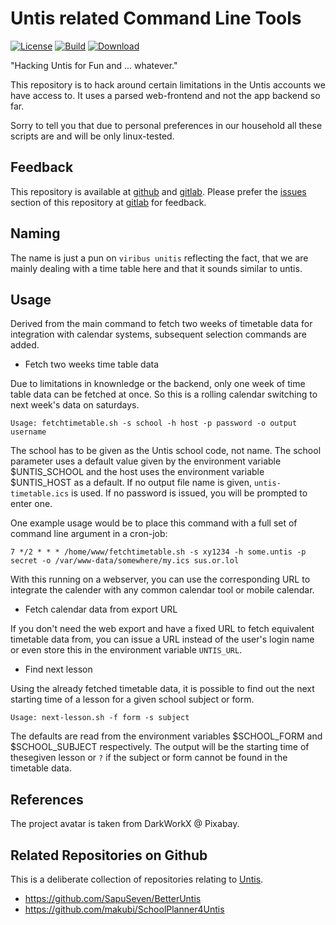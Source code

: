 # Untis related Command Line Tools

[![License](https://img.shields.io/github/license/mgoellnitz/proposito-unitis.svg)](https://github.com/mgoellnitz/proposito-unitis/blob/master/LICENSE)
[![Build](https://img.shields.io/gitlab/pipeline/backendzeit/proposito-unitis.svg)](https://gitlab.com/backendzeit/proposito-unitis/pipelines)
[![Download](https://img.shields.io/badge/Download-Snapshot-blue)](https://gitlab.com/backendzeit/proposito-unitis/-/jobs/artifacts/master/download?job=build)

"Hacking Untis for Fun and ... whatever."

This repository is to hack around certain limitations in the Untis accounts we 
have access to. It uses a parsed web-frontend and not the app backend so far.

Sorry to tell you that due to personal preferences in our household all these
scripts are and will be only linux-tested.

## Feedback

This repository is available at [github][github] and [gitlab][gitlab]. Please 
prefer the [issues][issues] section of this repository at [gitlab][gitlab]
for feedback.

## Naming

The name is just a pun on `viribus unitis` reflecting the fact, that we are
mainly dealing with a time table here and that it sounds similar to untis.

## Usage

Derived from the main command to fetch two weeks of timetable data for
integration with calendar systems, subsequent selection commands are added.

* Fetch two weeks time table data

Due to limitations in knownledge or the backend, only one week of time table
data can be fetched at once. So this is a rolling calendar switching to next 
week's data on saturdays.

```
Usage: fetchtimetable.sh -s school -h host -p password -o output username
```

The school has to be given as the Untis school code, not name. The school
parameter uses a default value given by the environment variable $UNTIS_SCHOOL
and the host uses the environment variable $UNTIS_HOST as a default. If no
output file name is given, `untis-timetable.ics` is used. If no password is
issued, you will be prompted to enter one.

One example usage would be to place this command with a full set of command
line argument in a cron-job:
```
7 */2 * * * /home/www/fetchtimetable.sh -s xy1234 -h some.untis -p secret -o /var/www-data/somewhere/my.ics sus.or.lol
```

With this running on a webserver, you can use the corresponding URL to 
integrate the calender with any common calendar tool or mobile calendar.

* Fetch calendar data from export URL

If you don't need the web export and have a fixed URL to fetch equivalent
timetable data from, you can issue a URL instead of the user's login name
or even store this in the environment variable `UNTIS_URL`.

* Find next lesson

Using the already fetched timetable data, it is possible to find out the next
starting time of a lesson for a given school subject or form.

```
Usage: next-lesson.sh -f form -s subject
```

The defaults are read from the environment variables $SCHOOL_FORM and
$SCHOOL_SUBJECT respectively. The output will be the starting time of thesegiven
lesson or `?` if the subject or form cannot be found in the timetable data.

## References

The project avatar is taken from DarkWorkX @ Pixabay.

## Related Repositories on Github

This is a deliberate collection of repositories relating to [Untis][untis].

* https://github.com/SapuSeven/BetterUntis
* https://github.com/makubi/SchoolPlanner4Untis

[untis]: https://www.untis.at/
[issues]: https://gitlab.com/backendzeit/proposito-unitis/-/issues
[gitlab]: https://gitlab.com/backendzeit/proposito-unitis
[github]: https://github.com/mgoellnitz/proposito-unitis

